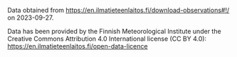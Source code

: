 Data obtained from
<https://en.ilmatieteenlaitos.fi/download-observations#!/> on 2023-09-27.

Data has been provided by the Finnish Meteorological Institute
under the Creative Commons Attribution 4.0 International license (CC BY 4.0):
<https://en.ilmatieteenlaitos.fi/open-data-licence>
